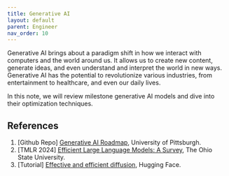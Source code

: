 ```yaml
---
title: Generative AI
layout: default
parent: Engineer
nav_order: 10
---
```

Generative AI brings about a paradigm shift in how we interact with computers and the world around us. It allows us to create new content, generate ideas, and even understand and interpret the world in new ways. Generative AI has the potential to revolutionize various industries, from entertainment to healthcare, and even our daily lives.

In this note, we will review milestone generative AI models and dive into their optimization techniques.

## References
1. [Github Repo] [Generative AI Roadmap](https://github.com/pittisl/Generative-AI-Tutorial), University of Pittsburgh.
2. [TMLR 2024] [Efficient Large Language Models: A Survey](https://github.com/AIoT-MLSys-Lab/Efficient-LLMs-Survey), The Ohio State University.
3. [Tutorial] [Effective and efficient diffusion](https://huggingface.co/docs/diffusers/stable_diffusion), Hugging Face.
